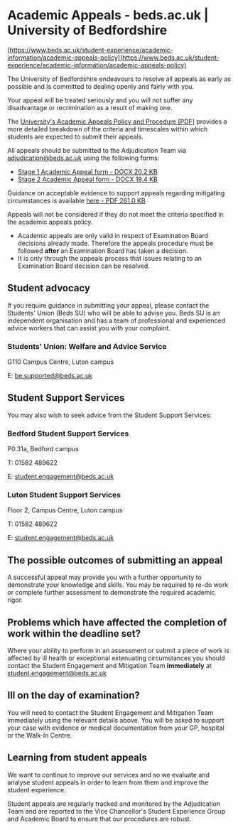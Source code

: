 # Academic Appeals - beds.ac.uk | University of Bedfordshire

[https://www.beds.ac.uk/student-experience/academic-information/academic-appeals-policy](https://www.beds.ac.uk/student-experience/academic-information/academic-appeals-policy)

The University of Bedfordshire endeavours to resolve all appeals as early as possible and is committed to dealing openly and fairly with you.

Your appeal will be treated seriously and you will not suffer any disadvantage or recrimination as a result of making one.

The [University's Academic Appeals Policy and Procedure [PDF]](https://www.beds.ac.uk/media/w3xjymiq/academic-appeals-policy.pdf)  provides a more detailed breakdown of the criteria and timescales within which students are expected to submit their appeals.

All appeals should be submitted to the Adjudication Team via [adjudication@beds.ac.uk](mailto:adjudication@beds.ac.uk) using the following forms:

- [Stage 1 Academic Appeal form - DOCX 20.2 KB](umb://media/314593fc81594a1585955f66dbcc5216)
- [Stage 2 Academic Appeal form - DOCX 19.4 KB](umb://media/1f17c336861d41a0b555799a5074156d)

Guidance on acceptable evidence to support appeals regarding mitigating circumstances is available [here -  PDF 261.0 KB](umb://media/42bffa7b272b4105b5687fdf804aafd5)

Appeals will not be considered if they do not meet the criteria specified in the academic appeals policy.

- Academic appeals are only valid in respect of Examination Board decisions already made. Therefore the appeals procedure must be followed **after** an Examination Board has taken a decision.
- It is only through the appeals process that issues relating to an Examination Board decision can be resolved.

## Student advocacy

If you require guidance in submitting your appeal, please contact the Students' Union (Beds SU) who will be able to advise you. Beds SU is an independent organisation and has a team of professional and experienced advice workers that can assist you with your complaint.

### Students' Union: Welfare and Advice Service

G110 Campus Centre, Luton campus

E: [be.supported@beds.ac.uk](mailto:be.supported@beds.ac.uk)

## Student Support Services

You may also wish to seek advice from the Student Support Services:

### Bedford Student Support Services

P0.31a, Bedford campus

T: 01582 489622

E: [student.engagement@beds.ac.uk](mailto:student.engagement@beds.ac.uk)

### Luton Student Support Services

Floor 2, Campus Centre, Luton campus

T: 01582 489622

E: [student.engagement@beds.ac.uk](mailto:student.engagement@beds.ac.uk)

## The possible outcomes of submitting an appeal

A successful appeal may provide you with a further opportunity to demonstrate your knowledge and skills. You may be required to re-do work or complete further assessment to demonstrate the required academic rigor.

## Problems which have affected the completion of work within the deadline set?

Where your ability to perform in an assessment or submit a piece of work is affected by ill health or exceptional extenuating circumstances you should contact the Student Engagement and Mitigation Team **immediately** at [student.engagement@beds.ac.uk](mailto:student.engagement@beds.ac.uk)

## Ill on the day of examination?

You will need to contact the Student Engagement and Mitigation Team immediately using the relevant details above. You will be asked to support your case with evidence or medical documentation from your GP, hospital or the Walk-In Centre.

## Learning from student appeals

We want to continue to improve our services and so we evaluate and analyse student appeals in order to learn from them and improve the student experience.

Student appeals are regularly tracked and monitored by the Adjudication Team and are reported to the Vice Chancellor's Student Experience Group and Academic Board to ensure that our procedures are robust.